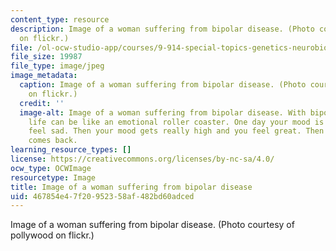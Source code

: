 ```yaml
---
content_type: resource
description: Image of a woman suffering from bipolar disease. (Photo courtesy of pollywood
  on flickr.)
file: /ol-ocw-studio-app/courses/9-914-special-topics-genetics-neurobiology-and-pathophysiology-of-psychiatric-disorders-fall-2008/467854e47f20952358af482bd60adced_9-914f08.jpg
file_size: 19987
file_type: image/jpeg
image_metadata:
  caption: Image of a woman suffering from bipolar disease. (Photo courtesy of [pollywood](http://www.flickr.com/photos/pollywoodspace/414787372/)
    on flickr.)
  credit: ''
  image-alt: Image of a woman suffering from bipolar disease. With bipolar disorder,
    life can be like an emotional roller coaster. One day your mood is low and you
    feel sad. Then your mood gets really high and you feel great. Then the sadness
    comes back.
learning_resource_types: []
license: https://creativecommons.org/licenses/by-nc-sa/4.0/
ocw_type: OCWImage
resourcetype: Image
title: Image of a woman suffering from bipolar disease
uid: 467854e4-7f20-9523-58af-482bd60adced
---
```

Image of a woman suffering from bipolar disease. (Photo courtesy of pollywood on flickr.)